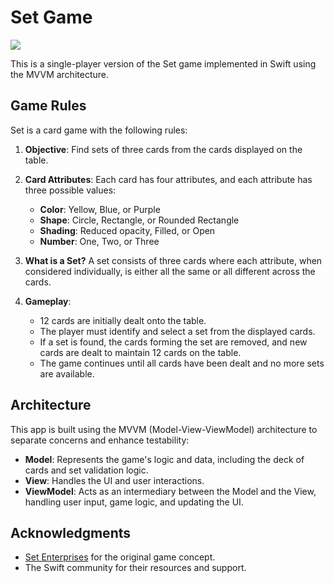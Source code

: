 # Set Game

![](homepage.png)

This is a single-player version of the Set game implemented in Swift using the MVVM architecture.

## Game Rules

Set is a card game with the following rules:

1. **Objective**: Find sets of three cards from the cards displayed on the table.
2. **Card Attributes**: Each card has four attributes, and each attribute has three possible values:
   - **Color**: Yellow, Blue, or Purple
   - **Shape**: Circle, Rectangle, or Rounded Rectangle
   - **Shading**: Reduced opacity, Filled, or Open
   - **Number**: One, Two, or Three

3. **What is a Set?** A set consists of three cards where each attribute, when considered individually, is either all the same or all different across the cards.
4. **Gameplay**:
   - 12 cards are initially dealt onto the table.
   - The player must identify and select a set from the displayed cards.
   - If a set is found, the cards forming the set are removed, and new cards are dealt to maintain 12 cards on the table.
   - The game continues until all cards have been dealt and no more sets are available.

## Architecture

This app is built using the MVVM (Model-View-ViewModel) architecture to separate concerns and enhance testability:

- **Model**: Represents the game's logic and data, including the deck of cards and set validation logic.
- **View**: Handles the UI and user interactions.
- **ViewModel**: Acts as an intermediary between the Model and the View, handling user input, game logic, and updating the UI.

## Acknowledgments

- [Set Enterprises](https://www.setgame.com) for the original game concept.
- The Swift community for their resources and support.
